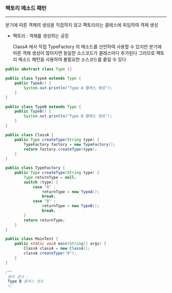 ### 팩토리 메소드 패턴

---

분기에 따른 객체의 생성을 직접하지 않고 팩토리라는 클래스에 위임하여 객체 생성  
* 팩토리 : 객체를 생성하는 공장


    ClassA 에서 직접 TypeFactory 의 메소드를 선언하여 사용할 수 있지만
    분기에 따른 객체 생성이 많아지면 동일한 소스코드가 클래스마다 추가된다
    그러므로 팩토리 메소드 패턴을 사용하여 불필요한 소스코드를 줄일 수 있다

```java
public abstract class Type {}

public class TypeA extends Type {
    public TypeA() {
        System.out.println("Type A 클래스 생성");
    }
}

public class TypeB extends Type {
    public TypeB() {
        System.out.println("Type B 클래스 생성");
    }
}

public class ClassA {
    public Type createType(String type) {
        TypeFactory factory = new TypeFactory();
        return factory.createType(type);
    }
}

public class TypeFactory {
    public Type createType(String type) {
        Type returnType = null;
        switch (type) {
            case "A" :
                returnType = new TypeA();
                break;
            case "B" :
                returnType = new TypeB();
                break;
        }
        return returnType;
    }
}

public class MainTest {
    public static void main(String[] args) {
        ClassA classA = new ClassA();
        classA.createType("B");
    }
}

/** 
 출력 결과 :
 Type B 클래스 생성
 */
```

